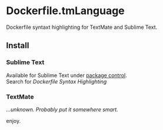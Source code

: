 # Dockerfile.tmLanguage

Dockerfile syntaxt highlighting for TextMate and Sublime Text.

## Install

### Sublime Text

Available for Sublime Text under [package control](https://sublime.wbond.net/packages/Dockerfile%20Syntax%20Highlighting).  
Search for *Dockerfile Syntax Highlighting*

### TextMate

*...unknown. Probably put it somewhere smart.*

enjoy.
